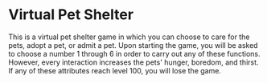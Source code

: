 # Virtual Pet Shelter
This is a virtual pet shelter game in which you can choose to care for the pets, adopt a pet, or admit a pet. Upon starting the game, you will be asked to choose a number
1 through 6 in order to carry out any of these functions. However, every interaction increases the pets' hunger, boredom, and thirst. If any of these attributes reach 
level 100, you will lose the game.